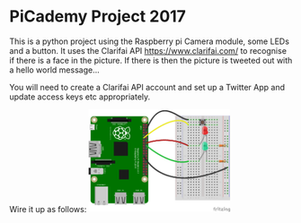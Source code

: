 # PiCademy Project 2017
This is a python project using the Raspberry pi Camera module, some LEDs and a button. It uses the Clarifai API https://www.clarifai.com/ to recognise if there is a face in the picture. If there is then the picture is tweeted out with a hello world message...

You will need to create a Clarifai API account and set up a Twitter App and update access keys etc appropriately. 

Wire it up as follows:
<img src="https://github.com/jonwitts/PiCademyProject2017/blob/master/Wiring_bb.png" width="50%" />
